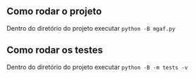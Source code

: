 ## Como rodar o projeto
Dentro do diretório do projeto executar `python -B mgaf.py`

## Como rodar os testes
Dentro do diretório do projeto executar `python -B -m tests -v`
